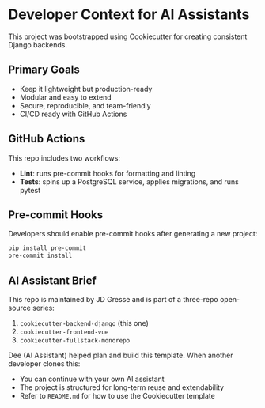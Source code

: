 # Developer Context for AI Assistants

This project was bootstrapped using Cookiecutter for creating consistent Django backends.

## Primary Goals

- Keep it lightweight but production-ready
- Modular and easy to extend
- Secure, reproducible, and team-friendly
- CI/CD ready with GitHub Actions

## GitHub Actions

This repo includes two workflows:
- **Lint**: runs pre-commit hooks for formatting and linting
- **Tests**: spins up a PostgreSQL service, applies migrations, and runs pytest

## Pre-commit Hooks

Developers should enable pre-commit hooks after generating a new project:

```bash
pip install pre-commit
pre-commit install
```

## AI Assistant Brief

This repo is maintained by JD Gresse and is part of a three-repo open-source series:
1. `cookiecutter-backend-django` (this one)
2. `cookiecutter-frontend-vue`
3. `cookiecutter-fullstack-monorepo`

Dee (AI Assistant) helped plan and build this template. When another developer clones this:
- You can continue with your own AI assistant
- The project is structured for long-term reuse and extendability
- Refer to `README.md` for how to use the Cookiecutter template

